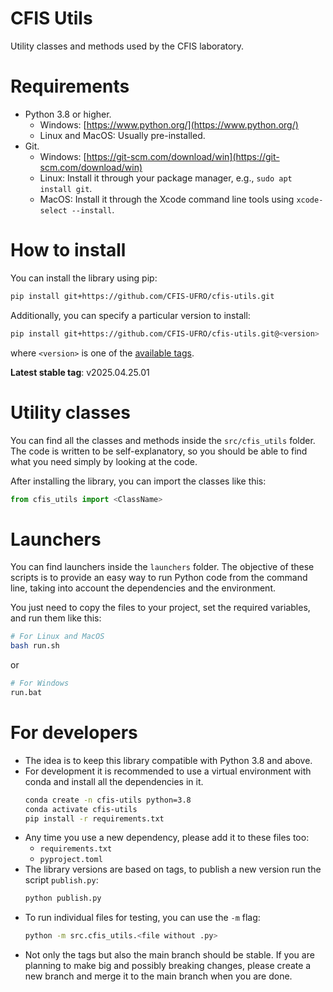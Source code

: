 # CFIS Utils

Utility classes and methods used by the CFIS laboratory.

# Requirements

*   Python 3.8 or higher.
    *   Windows: [https://www.python.org/](https://www.python.org/)
    *   Linux and MacOS: Usually pre-installed.
*   Git.
    *   Windows: [https://git-scm.com/download/win](https://git-scm.com/download/win)
    *   Linux: Install it through your package manager, e.g., `sudo apt install git`.
    *   MacOS: Install it through the Xcode command line tools using `xcode-select --install`.

# How to install

You can install the library using pip:
```bash
pip install git+https://github.com/CFIS-UFRO/cfis-utils.git
```

Additionally, you can specify a particular version to install:
```bash
pip install git+https://github.com/CFIS-UFRO/cfis-utils.git@<version>
```
where `<version>` is one of the [available tags](https://github.com/CFIS-UFRO/cfis-utils/tags).

**Latest stable tag**: v2025.04.25.01

# Utility classes

You can find all the classes and methods inside the `src/cfis_utils` folder. The code is written to be self-explanatory, so you should be able to find what you need simply by looking at the code.

After installing the library, you can import the classes like this:
```python
from cfis_utils import <ClassName>
```

# Launchers

You can find launchers inside the `launchers` folder. The objective of these scripts is to provide an easy way to run Python code from the command line, taking into account the dependencies and the environment.

You just need to copy the files to your project, set the required variables, and run them like this:
```bash
# For Linux and MacOS
bash run.sh
```
or
```bash
# For Windows
run.bat
```

# For developers

- The idea is to keep this library compatible with Python 3.8 and above.
- For development it is recommended to use a virtual environment with conda and install all the dependencies in it.
    ```bash
    conda create -n cfis-utils python=3.8
    conda activate cfis-utils
    pip install -r requirements.txt
    ```
- Any time you use a new dependency, please add it to these files too:
    - `requirements.txt`
    - `pyproject.toml`
- The library versions are based on tags, to publish a new version run the script `publish.py`:
    ```bash
    python publish.py
    ```
- To run individual files for testing, you can use the `-m` flag:
    ```bash
    python -m src.cfis_utils.<file without .py>
    ```
- Not only the tags but also the main branch should be stable. If you are planning to make big and possibly breaking changes, please create a new branch and merge it to the main branch when you are done.